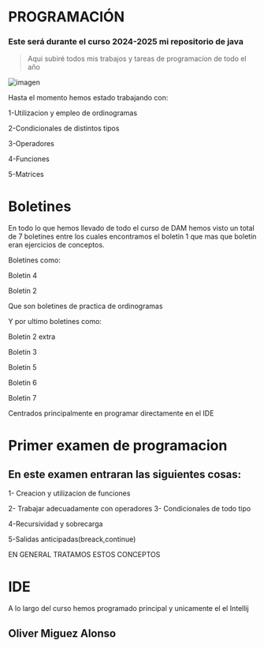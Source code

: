 # PROGRAMACIÓN

### Este será durante el curso 2024-2025 mi repositorio de java 

>Aqui subiré todos mis trabajos y tareas de programacíon de todo el año

![imagen](https://encrypted-tbn0.gstatic.com/images?q=tbn:ANd9GcQKRZ1pKDHMJU3juCOVQuAi2uYfuqSbA5Py5g&s)

Hasta el momento hemos estado trabajando con:

1-Utilizacion y empleo de ordinogramas

2-Condicionales de distintos tipos

3-Operadores

4-Funciones

5-Matrices


# Boletines
En todo lo que hemos llevado de todo el curso de DAM hemos visto un total de 7 boletines entre los cuales encontramos 
el boletin 1 que mas que boletin eran ejercicios de conceptos.

Boletines como:

Boletin 4 

Boletin 2

Que son boletines de practica de ordinogramas

Y por ultimo boletines como:

Boletin 2 extra

Boletin 3

Boletin 5 

Boletin 6

Boletin 7 

Centrados principalmente en programar directamente en el IDE

# Primer examen de programacion
## En este examen entraran las siguientes cosas:

1- Creacion y utilizacion de funciones 

2- Trabajar adecuadamente con operadores
3- Condicionales de todo tipo 

4-Recursividad y sobrecarga

5-Salidas anticipadas(breack,continue)

EN GENERAL TRATAMOS ESTOS CONCEPTOS

# IDE
A lo largo del curso hemos programado principal y unicamente el el Intellij 

## Oliver Miguez Alonso
